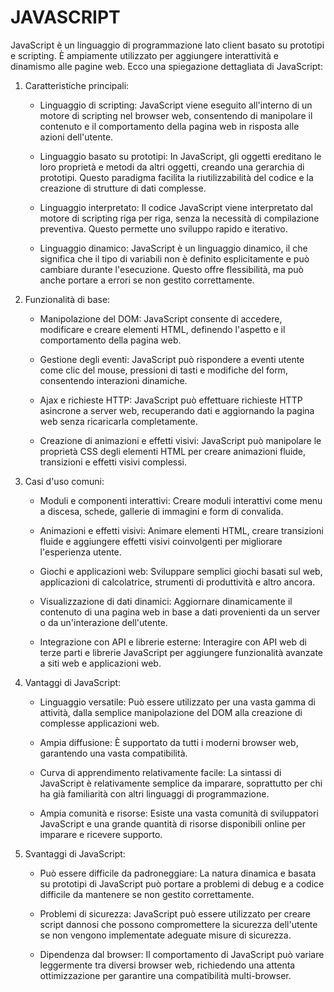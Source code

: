 <!-- @format -->

# JAVASCRIPT

JavaScript è un linguaggio di programmazione lato client basato su prototipi e scripting. È ampiamente utilizzato per aggiungere interattività e dinamismo alle pagine web. Ecco una spiegazione dettagliata di JavaScript:

1. Caratteristiche principali:

   - Linguaggio di scripting: JavaScript viene eseguito all'interno di un motore di scripting nel browser web, consentendo di manipolare il contenuto e il comportamento della pagina web in risposta alle azioni dell'utente.

   - Linguaggio basato su prototipi: In JavaScript, gli oggetti ereditano le loro proprietà e metodi da altri oggetti, creando una gerarchia di prototipi. Questo paradigma facilita la riutilizzabilità del codice e la creazione di strutture di dati complesse.

   - Linguaggio interpretato: Il codice JavaScript viene interpretato dal motore di scripting riga per riga, senza la necessità di compilazione preventiva. Questo permette uno sviluppo rapido e iterativo.

   - Linguaggio dinamico: JavaScript è un linguaggio dinamico, il che significa che il tipo di variabili non è definito esplicitamente e può cambiare durante l'esecuzione. Questo offre flessibilità, ma può anche portare a errori se non gestito correttamente.

2. Funzionalità di base:

   - Manipolazione del DOM: JavaScript consente di accedere, modificare e creare elementi HTML, definendo l'aspetto e il comportamento della pagina web.

   - Gestione degli eventi: JavaScript può rispondere a eventi utente come clic del mouse, pressioni di tasti e modifiche del form, consentendo interazioni dinamiche.

   * Ajax e richieste HTTP: JavaScript può effettuare richieste HTTP asincrone a server web, recuperando dati e aggiornando la pagina web senza ricaricarla completamente.

   * Creazione di animazioni e effetti visivi: JavaScript può manipolare le proprietà CSS degli elementi HTML per creare animazioni fluide, transizioni e effetti visivi complessi.

3. Casi d'uso comuni:

   - Moduli e componenti interattivi: Creare moduli interattivi come menu a discesa, schede, gallerie di immagini e form di convalida.

   - Animazioni e effetti visivi: Animare elementi HTML, creare transizioni fluide e aggiungere effetti visivi coinvolgenti per migliorare l'esperienza utente.

   - Giochi e applicazioni web: Sviluppare semplici giochi basati sul web, applicazioni di calcolatrice, strumenti di produttività e altro ancora.

   - Visualizzazione di dati dinamici: Aggiornare dinamicamente il contenuto di una pagina web in base a dati provenienti da un server o da un'interazione dell'utente.

   - Integrazione con API e librerie esterne: Interagire con API web di terze parti e librerie JavaScript per aggiungere funzionalità avanzate a siti web e applicazioni web.

4. Vantaggi di JavaScript:

   - Linguaggio versatile: Può essere utilizzato per una vasta gamma di attività, dalla semplice manipolazione del DOM alla creazione di complesse applicazioni web.

   - Ampia diffusione: È supportato da tutti i moderni browser web, garantendo una vasta compatibilità.

   - Curva di apprendimento relativamente facile: La sintassi di JavaScript è relativamente semplice da imparare, soprattutto per chi ha già familiarità con altri linguaggi di programmazione.

   - Ampia comunità e risorse: Esiste una vasta comunità di sviluppatori JavaScript e una grande quantità di risorse disponibili online per imparare e ricevere supporto.

5. Svantaggi di JavaScript:

   - Può essere difficile da padroneggiare: La natura dinamica e basata su prototipi di JavaScript può portare a problemi di debug e a codice difficile da mantenere se non gestito correttamente.

   - Problemi di sicurezza: JavaScript può essere utilizzato per creare script dannosi che possono compromettere la sicurezza dell'utente se non vengono implementate adeguate misure di sicurezza.

   - Dipendenza dal browser: Il comportamento di JavaScript può variare leggermente tra diversi browser web, richiedendo una attenta ottimizzazione per garantire una compatibilità multi-browser.
